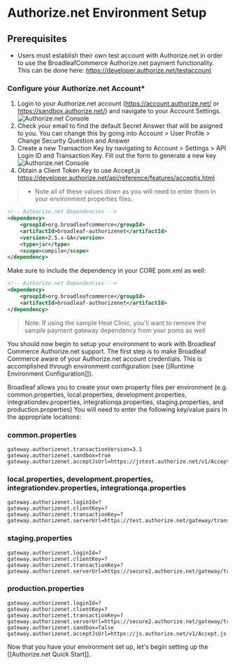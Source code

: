 # Authorize.net Environment Setup

## Prerequisites

- Users must establish their own test account with Authorize.net in order to use the BroadleafCommerce Authorize.net payment functionality. This can be done here: https://developer.authorize.net/testaccount

### Configure your Authorize.net Account*
1. Login to your Authorize.net account (https://account.authorize.net/ or https://sandbox.authorize.net/) and navigate to your Account Settings.
![Authorize.net Console](payment-authorizenet-console-1.png)
2. Check your email to find the default Secret Answer that will be asigned to you. You can change this by going into Account > User Profile > Change Security Question and Answer
3. Create a new Transaction Key by navigating to Account > Settings > API Login ID and Transaction Key. Fill out the form to generate a new key
![Authorize.net Console](payment-authorizenet-console-2.png)
4. Obtain a Client Token Key to use Accept.js 
https://developer.authorize.net/api/reference/features/acceptjs.html

> * Note all of these values down as you will need to enter them in your environment properties files.

```xml
<!-- Authorize.net Dependencies -->
<dependency>
    <groupId>org.broadleafcommerce</groupId>
    <artifactId>broadleaf-authorizenet</artifactId>
    <version>2.5.x-GA</version>
    <type>jar</type>
    <scope>compile</scope>
</dependency>
```
Make sure to include the dependency in your CORE pom.xml as well:

```xml
<!-- Authorize.net Dependencies -->
<dependency>
    <groupId>org.broadleafcommerce</groupId>
    <artifactId>broadleaf-authorizenet</artifactId>
</dependency>
```

> Note: If using the sample Heat Clinic, you'll want to remove the sample payment gateway dependency from your poms as well

You should now begin to setup your environment to work with Broadleaf Commerce Authorize.net support. 
The first step is to make Broadleaf Commerce aware of your Authorize.net account credentials. 
This is accomplished through environment configuration (see [[Runtime Environment Configuration]]).

Broadleaf allows you to create your own property files per environment (e.g. common.properties, local.properties, development.properties, integrationdev.properties, integrationqa.properties, staging.properties, and production.properties) 
You will need to enter the following key/value pairs in the appropriate locations:

### common.properties
    gateway.authorizenet.transactionVersion=3.1
    gateway.authorizenet.sandbox=true
    gateway.authorizenet.acceptJsUrl=https://jstest.authorize.net/v1/Accept.js

### local.properties, development.properties, integrationdev.properties, integrationqa.properties
    gateway.authorizenet.loginId=?
    gateway.authorizenet.clientKey=?
    gateway.authorizenet.transactionKey=?
    gateway.authorizenet.serverUrl=https://test.authorize.net/gateway/transact.dll
    
### staging.properties
    gateway.authorizenet.loginId=?
    gateway.authorizenet.clientKey=?
    gateway.authorizenet.transactionKey=?
    gateway.authorizenet.serverUrl=https://secure2.authorize.net/gateway/transact.dll

### production.properties 
    gateway.authorizenet.loginId=?
    gateway.authorizenet.clientKey=?
    gateway.authorizenet.transactionKey=?
    gateway.authorizenet.serverUrl=https://secure2.authorize.net/gateway/transact.dll
    gateway.authorizenet.sandbox=false
    gateway.authorizenet.acceptJsUrl=https://js.authorize.net/v1/Accept.js

Now that you have your environment set up, let's begin setting up the [[Authorize.net Quick Start]].
